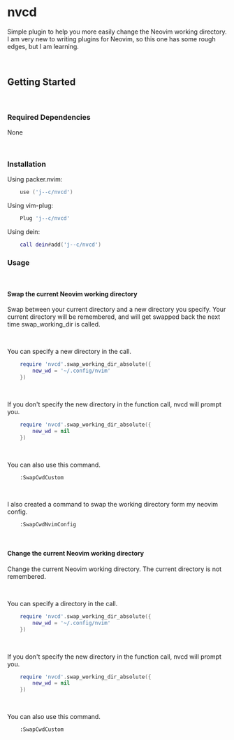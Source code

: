 # nvcd
Simple plugin to help you more easily change the Neovim working directory. I am very new to writing plugins for Neovim, so this one has some rough edges, but I am learning.

<br>

## Getting Started

<br>

### Required Dependencies 

None

<br>

### Installation 

Using packer.nvim:
```lua
    use ('j--c/nvcd')
```
Using vim-plug:
```lua
    Plug 'j--c/nvcd'
```
Using dein:
```lua
    call dein#add('j--c/nvcd')
```

### Usage 

<br>

#### Swap the current Neovim working directory

Swap between your current directory and a new directory you specify. Your current directory will be remembered, and will get swapped back the next time swap_working_dir is called. <br>

<br>

You can specify a new directory in the call.

```lua
    require 'nvcd'.swap_working_dir_absolute({
        new_wd = '~/.config/nvim'
    })
```

<br>

If you don't specify the new directory in the function call, nvcd will prompt you. 

```lua
    require 'nvcd'.swap_working_dir_absolute({
        new_wd = nil
    })
```

<br>

You can also use this command.

```
    :SwapCwdCustom
```

<br>

I also created a command to swap the working directory form my neovim config.

```
    :SwapCwdNvimConfig
```

<br>

#### Change the current Neovim working directory

Change the current Neovim working directory.  The current directory is not remembered.<br>

<br>

You can specify a directory in the call.

```lua
    require 'nvcd'.swap_working_dir_absolute({
        new_wd = '~/.config/nvim'
    })
```

<br>

If you don't specify the new directory in the function call, nvcd will prompt you. 

```lua
    require 'nvcd'.swap_working_dir_absolute({
        new_wd = nil
    })
```

<br>

You can also use this command.

```
    :SwapCwdCustom
```
